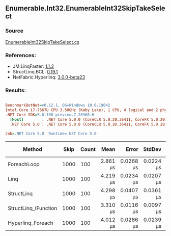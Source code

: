 ﻿## Enumerable.Int32.EnumerableInt32SkipTakeSelect

### Source
[EnumerableInt32SkipTakeSelect.cs](../LinqBenchmarks/Enumerable/Int32/EnumerableInt32SkipTakeSelect.cs)

### References:
- JM.LinqFaster: [1.1.2](https://www.nuget.org/packages/JM.LinqFaster/1.1.2)
- StructLinq.BCL: [0.19.1](https://www.nuget.org/packages/StructLinq.BCL/0.19.1)
- NetFabric.Hyperlinq: [3.0.0-beta23](https://www.nuget.org/packages/NetFabric.Hyperlinq/3.0.0-beta23)

### Results:
``` ini

BenchmarkDotNet=v0.12.1, OS=Windows 10.0.19042
Intel Core i7-7567U CPU 3.50GHz (Kaby Lake), 1 CPU, 4 logical and 2 physical cores
.NET Core SDK=5.0.100-preview.7.20366.6
  [Host]        : .NET Core 5.0.0 (CoreCLR 5.0.20.36411, CoreFX 5.0.20.36411), X64 RyuJIT
  .NET Core 5.0 : .NET Core 5.0.0 (CoreCLR 5.0.20.36411, CoreFX 5.0.20.36411), X64 RyuJIT

Job=.NET Core 5.0  Runtime=.NET Core 5.0  

```
|               Method | Skip | Count |     Mean |     Error |    StdDev | Ratio | RatioSD |  Gen 0 | Gen 1 | Gen 2 | Allocated |
|--------------------- |----- |------ |---------:|----------:|----------:|------:|--------:|-------:|------:|------:|----------:|
|          ForeachLoop | 1000 |   100 | 2.861 μs | 0.0268 μs | 0.0224 μs |  1.00 |    0.00 | 0.0191 |     - |     - |      40 B |
|                 Linq | 1000 |   100 | 4.219 μs | 0.0234 μs | 0.0207 μs |  1.48 |    0.01 | 0.0992 |     - |     - |     208 B |
|           StructLinq | 1000 |   100 | 4.298 μs | 0.0407 μs | 0.0361 μs |  1.50 |    0.02 | 0.0687 |     - |     - |     152 B |
| StructLinq_IFunction | 1000 |   100 | 3.310 μs | 0.0116 μs | 0.0097 μs |  1.16 |    0.01 | 0.0725 |     - |     - |     152 B |
|    Hyperlinq_Foreach | 1000 |   100 | 4.012 μs | 0.0286 μs | 0.0239 μs |  1.40 |    0.01 | 0.0153 |     - |     - |      40 B |
